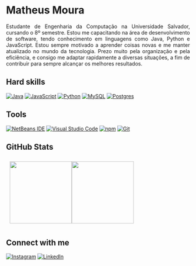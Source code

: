 # Matheus Moura

<p align='justify'>
Estudante de Engenharia da Computação na Universidade Salvador, cursando o 8º semestre. Estou me capacitando na área de desenvolvimento de software, tendo conhecimento em linguagens como Java, Python e JavaScript. Estou sempre motivado a aprender coisas novas e me manter atualizado no mundo da tecnologia. Prezo muito pela organização e pela eficiência, e consigo me adaptar rapidamente a diversas situações, a fim de contribuir para sempre alcançar os melhores resultados.
</p>


## Hard skills
[![Java](https://img.shields.io/badge/Java-%23ED8B00.svg?logo=openjdk&logoColor=white)](#)
[![JavaScript](https://img.shields.io/badge/JavaScript-F7DF1E?logo=javascript&logoColor=000)](#)
[![Python](https://img.shields.io/badge/Python-3776AB?logo=python&logoColor=fff)](#)
[![MySQL](https://img.shields.io/badge/MySQL-4479A1?logo=mysql&logoColor=fff)](#)
[![Postgres](https://img.shields.io/badge/Postgres-%23316192.svg?logo=postgresql&logoColor=white)](#)

## Tools
[![NetBeans IDE](https://img.shields.io/badge/NetBeans%20IDE-1B6AC6.svg?logo=apache-netbeans-ide&logoColor=white)](#)
[![Visual Studio Code](https://custom-icon-badges.demolab.com/badge/Visual%20Studio%20Code-0078d7.svg?logo=vsc&logoColor=white)](#)
[![npm](https://img.shields.io/badge/npm-CB3837?logo=npm&logoColor=fff)](#)
[![Git](https://img.shields.io/badge/Git-F05032?logo=git&logoColor=fff)](#)

## GitHub Stats
<div align='justify' style='display: flex; padding: 10px;'>
  <img height=170 align="center" src="https://github-readme-stats.vercel.app/api?username=matheusmstorm&show_icons=true&theme=dracula" />
  <img height=170 align="center" src="https://github-readme-stats.vercel.app/api/top-langs/?username=matheusmstorm&hide_progress=true&theme=dracula" />
</div>

## Connect with me
[![Instagram](https://img.shields.io/badge/Instagram-%23E4405F.svg?logo=Instagram&logoColor=white)](https://www.instagram.com/dev.matheusmoura/)
[![LinkedIn](https://img.shields.io/badge/Linkedin-%230077B5.svg?logo=linkedin&logoColor=white)](https://www.linkedin.com/in/dev-matheusmoura/)
